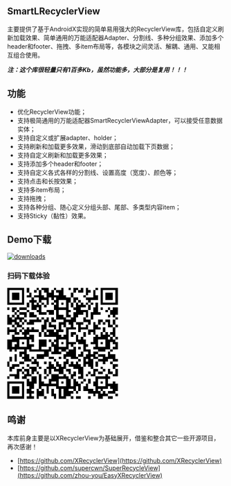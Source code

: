 ## SmartLRecyclerView
主要提供了基于AndroidX实现的简单易用强大的RecyclerView库，包括自定义刷新加载效果、简单通用的万能适配器Adapter、分割线、多种分组效果、添加多个header和footer、拖拽、多item布局等，各模块之间灵活、解耦、通用、又能相互组合使用。

***注：这个库很轻量只有1百多Kb，虽然功能多，大部分是复用！！！***

## 功能
- 优化RecyclerView功能；
- 支持极简通用的万能适配器SmartRecyclerViewAdapter，可以接受任意数据实体；
- 支持自定义或扩展adapter、holder；
- 支持刷新和加载更多效果，滑动到底部自动加载下页数据；
- 支持自定义刷新和加载更多效果；
- 支持添加多个header和footer；
- 支持自定义各式各样的分割线、设置高度（宽度）、颜色等；
- 支持点击和长按效果；
- 支持多item布局；
- 支持拖拽；
- 支持各种分组、随心定义分组头部、尾部、多类型内容item；
- 支持Sticky（黏性）效果。

## Demo下载
[![downloads](https://img.shields.io/badge/downloads-1.8M-blue.svg)](https://github.com/alexlee1987/SmartLRecyclerView/blob/master/APK/SmartLRecyclerView_demo_v1.0.0.apk?raw=true)

### 扫码下载体验
![](https://github.com/alexlee1987/SmartLRecyclerView/blob/master/ScreenShot/down_apk.png?raw=true)
## 鸣谢
本库前身主要是以XRecyclerView为基础展开，借鉴和整合其它一些开源项目，再次感谢！
- [https://github.com/XRecyclerView](https://github.com/XRecyclerView)
- [https://github.com/supercwn/SuperRecycleView](https://github.com/zhou-you/EasyXRecyclerView)